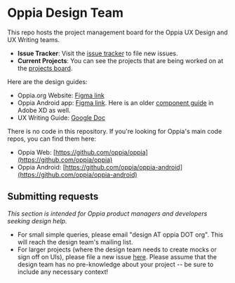 # Oppia Design Team

This repo hosts the project management board for the Oppia UX Design and UX Writing teams.

  * **Issue Tracker**: Visit the [issue tracker](https://github.com/oppia/design-team/issues) to file new issues.
  * **Current Projects**: You can see the projects that are being worked on at the [projects board](https://github.com/orgs/oppia/projects/7).

Here are the design guides: 

  * Oppia.org Website: [Figma link](https://www.figma.com/file/STgAK3PxJz3qxoljrTPy2U/Web-Style-Guide-%3E-2023-%3E-Aug?type=design&node-id=0%3A1&mode=design&t=JM691YNC4kSlhBPT-1)
  * Oppia Android app: [Figma link](https://www.figma.com/file/G0jHrMaopFzk2ZksuynBjS/Android-style-guide?type=design&node-id=2%3A8412&mode=design&t=0vx4p7mxNjWiNZgn-1). Here is an older [component guide](https://xd.adobe.com/view/dfe8ccd4-39eb-414d-a0b2-b5674357f966-8abb/grid/) in Adobe XD as well.
  * UX Writing Guide: [Google Doc](https://docs.google.com/document/d/14FfNXmJ0lWXWz_PKKY2OG-FraiKlA2Y4m1UWMUsYaBw/edit#heading=h.ygman8x1js6n)
  
There is no code in this repository. If you're looking for Oppia's main code repos, you can find them here:

  * Oppia Web: [https://github.com/oppia/oppia](https://github.com/oppia/oppia)
  * Oppia Android: [https://github.com/oppia/oppia-android](https://github.com/oppia/oppia-android)

## Submitting requests

_This section is intended for Oppia product managers and developers seeking design help._

- For small simple queries, please email "design AT oppia DOT org". This will reach the design team's mailing list.
- For larger projects (where the design team needs to create mocks or sign off on UIs), please file a new issue [here](https://github.com/oppia/design-team/issues). Please assume that the design team has no pre-knowledge about your project -- be sure to include any necessary context!
